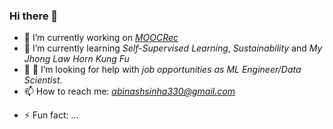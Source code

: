### Hi there 👋


- 🔭 I’m currently working on *[MOOCRec](https://github.com/abinashsinha330/MOOCRec)* 
- 🌱 I’m currently learning *Self-Supervised Learning*, *Sustainability* and *My Jhong Law Horn Kung Fu*
- 👯 🤔 I’m looking for help with *job opportunities as ML Engineer/Data Scientist*.
- 📫 How to reach me: *abinashsinha330@gmail.com*
<!-- - 😄 Pronouns: *He/Him* -->
- ⚡ Fun fact: ...
